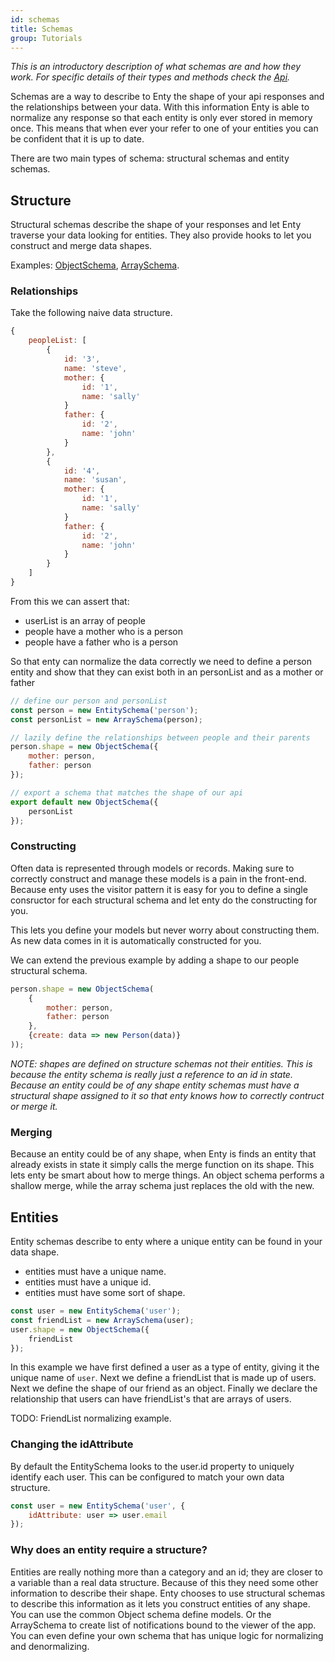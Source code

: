 ```yaml
---
id: schemas
title: Schemas
group: Tutorials
---
```


_This is an introductory description of what schemas are and how they work. For specific details of
their types and methods check the [Api](/docs/schemas/entity-schema)._

Schemas are a way to describe to Enty the shape of your api responses and the 
relationships between your data. With this information Enty is able to normalize any response so that
each entity is only ever stored in memory once. This means that when ever your refer to one of your 
entities you can be confident that it is up to date. 

There are two main types of schema: structural schemas and entity schemas.

## Structure
Structural schemas describe the shape of your responses and let Enty traverse your data looking for entities.
They also provide hooks to let you construct and merge data shapes.

Examples: [ObjectSchema], [ArraySchema].

### Relationships
Take the following naive data structure. 


```js
{
    peopleList: [
        {
            id: '3', 
            name: 'steve',
            mother: {
                id: '1',
                name: 'sally'
            }
            father: {
                id: '2',
                name: 'john'
            }
        },
        {
            id: '4', 
            name: 'susan',
            mother: {
                id: '1',
                name: 'sally'
            }
            father: {
                id: '2',
                name: 'john'
            }
        }
    ]
}

```

From this we can assert that:

* userList is an array of people
* people have a mother who is a person
* people have a father who is a person

So that enty can normalize the data correctly we need to define a person entity and show that they 
can exist both in an personList and as a mother or father

```js
// define our person and personList
const person = new EntitySchema('person');
const personList = new ArraySchema(person);

// lazily define the relationships between people and their parents
person.shape = new ObjectSchema({
    mother: person,
    father: person
});

// export a schema that matches the shape of our api
export default new ObjectSchema({
    personList
});
```

### Constructing
Often data is represented through models or records. Making sure to correctly construct and manage 
these models is a pain in the front-end. Because enty uses the visitor pattern it is easy for
you to define a single consructor for each structural schema and let enty do the constructing for you. 

This lets you define your models but never worry about constructing them. As new data comes in it 
is automatically constructed for you.

We can extend the previous example by adding a shape to our people structural schema.

```js
person.shape = new ObjectSchema(
    {
        mother: person, 
        father: person
    },
    {create: data => new Person(data)}
));

```

_NOTE: shapes are defined on structure schemas not their entities. This is because the entity 
schema is really just a reference to an id in state. Because an entity could be of any
shape entity schemas must have a structural shape assigned to it so that enty knows how to
correctly contruct or merge it._


### Merging
Because an entity could be of any shape, when Enty is finds an entity that already exists in state 
it simply calls the merge function on its shape. This lets enty be smart about how to merge things.
An object schema performs a shallow merge, while the array schema just replaces the old with the new.


## Entities
Entity schemas describe to enty where a unique entity can be found in your data shape.

* entities must have a unique name.
* entities must have a unique id.
* entities must have some sort of shape.

```jsx
const user = new EntitySchema('user');
const friendList = new ArraySchema(user);
user.shape = new ObjectSchema({
    friendList
});
```
In this example we have first defined a user as a type of entity, giving it the unique name of `user`.
Next we define a friendList that is made up of users.
Next we define the shape of our friend as an object. 
Finally we declare the relationship that users can have friendList's that are arrays of users.

TODO: FriendList normalizing example.

### Changing the idAttribute
By default the EntitySchema looks to the user.id property to uniquely identify each user.
This can be configured to match your own data structure.

```jsx
const user = new EntitySchema('user', {
    idAttribute: user => user.email
});
```

### Why does an entity require a structure?
Entities are really nothing more than a category and an id; they are closer to a variable than a real data structure. Because of this they need some other information to describe their shape. Enty chooses to use structural schemas to describe this information as it lets you construct entities of any shape. You can use the common Object schema define models. Or the ArraySchema to create list of notifications bound to the viewer of the app. You can even define your own schema that has unique logic for normalizing and denormalizing. 


[ObjectSchema]: /api/enty/object-schema
[ArraySchema]: /api/enty/array-schema
